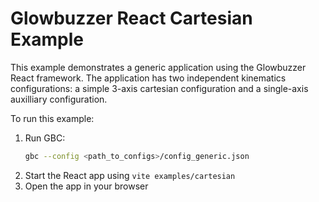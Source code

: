 # Glowbuzzer React Cartesian Example

This example demonstrates a generic application using the Glowbuzzer React framework. The application has two independent kinematics configurations: a simple 3-axis cartesian configuration and a single-axis auxilliary configuration.

To run this example:

1. Run GBC:
    ```bash
    gbc --config <path_to_configs>/config_generic.json
    ```
1. Start the React app using `vite examples/cartesian`
1. Open the app in your browser 
